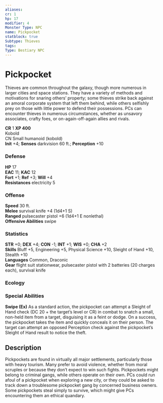 ```yaml
---
aliases: 
cr: 1
hp: 17
modifier: 4
Monster Type: NPC
name: Pickpocket
statblock: true
Subtype: Thieves
tags: 
Type: Bestiary NPC
---
```


# Pickpocket

Thieves are common throughout the galaxy, though more numerous in larger cities and space stations. They have a variety of methods and motivations for snaring others’ property; some thieves strike back against an amoral corporate system that left them behind, while others selfishly prey on those with little power to defend their possessions. PCs can encounter thieves in numerous circumstances, whether as unsavory associates, crafty foes, or on-again-off-again allies and rivals.

**CR** 1
**XP 400**  
Kobold  
CN Small humanoid (kobold)  
**Init** +4; **Senses** darkvision 60 ft.; **Perception** +10  

### Defense

**HP** 17  
**EAC** 11; **KAC** 12  
**Fort** +1; **Ref** +3; **Will** +4  
**Resistances** electricity 5  

### Offense

**Speed** 30 ft.  
**Melee** survival knife +4 (1d4+1 S)  
**Ranged** pulsecaster pistol +6 (1d4+1 E nonlethal)  
**Offensive Abilities** swipe

### Statistics

**STR** +0; **DEX** +4; **CON** -1; **INT** +1; **WIS** +0; **CHA** +2  
**Skills** Bluff +5, Engineering +5, Physical Science +10, Sleight of Hand +10, Stealth +10  
**Languages** Common, Draconic  
**Gear** flight suit stationwear, pulsecaster pistol with 2 batteries (20 charges each), survival knife

### Ecology

### Special Abilities

**Swipe (Ex)** As a standard action, the pickpocket can attempt a Sleight of Hand check (DC 20 + the target’s level or CR) in combat to snatch a small, non-held item from a target, disguising it as a feint or dodge. On a success, the pickpocket takes the item and quickly conceals it on their person. The target can attempt an opposed Perception check against the pickpocket’s Sleight of Hand result to notice the theft.

## Description

Pickpockets are found in virtually all major settlements, particularly those with heavy tourism. Many prefer to avoid violence, whether from moral scruples or because they don’t expect to win such fights. Pickpockets might belong to criminal gangs, while others operate on their own. PCs could run afoul of a pickpocket when exploring a new city, or they could be asked to track down a troublesome pickpocket gang by concerned business owners. Some pickpockets steal simply to survive, which might give PCs encountering them an ethical quandary.